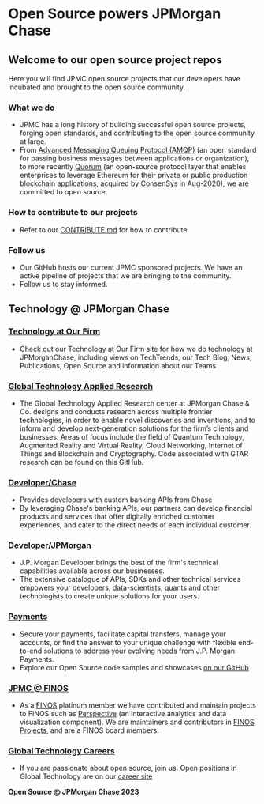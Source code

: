 # Open Source powers JPMorgan Chase

## Welcome to our open source project repos

Here you will find JPMC open source projects that our developers have incubated and brought to the open source community.

### What we do

* JPMC has a long history of building successful open source projects, forging open standards, and contributing to the open source community at large. 
* From [Advanced Messaging Queuing Protocol (AMQP)](https://www.amqp.org/) (an open standard for passing business messages between applications or organization), to more recently [Quorum](https://consensys.net/quorum/products/) (an open-source protocol layer that enables enterprises to leverage Ethereum for their private or public production blockchain applications,  acquired by ConsenSys in Aug-2020), we are committed to open source.

### How to contribute to our projects

* Refer to our [CONTRIBUTE.md](https://github.com/jpmorganchase/.github/blob/main/CONTRIBUTING.md) for how to contribute

### Follow us

* Our GitHub hosts our current JPMC sponsored projects. We have an active pipeline of projects that we are bringing to the community. 
*  Follow us to stay informed.

## Technology @ JPMorgan Chase

### [Technology at Our Firm](https://www.jpmorgan.com/technology)

* Check out our Technology at Our Firm site for how we do technology at JPMorganChase, including views on TechTrends, our Tech Blog, News, Publications, Open Source and information about our Teams 

### [Global Technology Applied Research](https://www.jpmorgan.com/technology/applied-research)

* The Global Technology Applied Research center at JPMorgan Chase & Co. designs and conducts research across multiple frontier technologies, in order to enable novel discoveries and inventions, and to inform and develop next-generation solutions for the firm’s clients and businesses. Areas of focus include the field of Quantum Technology, Augmented Reality and Virtual Reality, Cloud Networking, Internet of Things and Blockchain and Cryptography. Code associated with GTAR research can be found on this GitHub.

### [Developer/Chase](https://developer.chase.com)

* Provides developers with custom banking APIs from Chase
* By leveraging Chase's banking APIs, our partners can develop financial products and services that offer digitally enriched customer experiences, and cater to the direct needs of each individual customer.

### [Developer/JPMorgan](https://developer.jpmorgan.com)

* J.P. Morgan Developer brings the best of the firm's technical capabilities available across our businesses.
* The extensive catalogue of APIs, SDKs and other technical services empowers your developers, data-scientists, quants and other technologists to create unique solutions for your users.

### [Payments](https://www.jpmorgan.com/payments)

* Secure your payments, facilitate capital transfers, manage your accounts, or find the answer to your unique challenge with flexible end-to-end solutions to address your evolving needs from J.P. Morgan Payments.
* Explore our Open Source code samples and showcases [on our GitHub](https://github.com/jpmorganchase/payments)

### [JPMC @ FINOS](https://finos.org)

* As a [FINOS](https://finos.org) platinum member we have contributed and maintain projects to FINOS such as [Perspective](https://github.com/finos/perspective) (an interactive analytics and data visualization component). We are maintainers and contributors in [FINOS Projects](https://landscape.finos.org/), and are a FINOS board members.

### [Global Technology Careers](https://careers.jpmorgan.com/)

* If you are passionate about open source, join us. Open positions in Global Technology are on our [career site](https://careers.jpmorgan.com/)

**Open Source @ JPMorgan Chase 2023**
